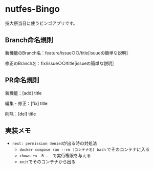 # nutfes-Bingo
技大祭当日に使うビンゴアプリです。

## Branch命名規則
新機能のBranch名：feature/issue○○/title[isuueの簡単な説明]

修正のBranch名：fix/issue○○/title[issueの簡単な説明]
 
## PR命名規則
新機能：[add] title

編集・修正：[fix] title

削除：[del] title

## 実装メモ
- `next: permission denied`が出る時の対処法
    - `docker compose run --rm [コンテナ名] bash` でそのコンテナに入る
    - `chown +x -R .`　で実行権限を与える
    - `exit`でそのコンテナから出る